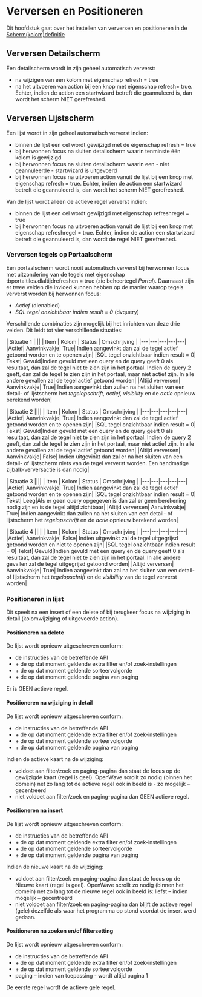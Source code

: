# Verversen en Positioneren

Dit hoofdstuk gaat over het instellen van verversen en positioneren in de [Scherm(kolom)definitie](/docs/instellen_inrichten/schermdefinitie/README.md)

## Verversen Detailscherm

Een detailscherm wordt in zijn geheel automatisch ververst:

- na wijzigen van een kolom met eigenschap refresh = true
- na het uitvoeren van action bij een knop met eigenschap refresh= true. Echter, indien de action een startwizard betreft die geannuleerd is, dan wordt het scherm NIET gerefreshed.

## Verversen Lijstscherm

Een lijst wordt in zijn geheel automatisch ververst indien:

- binnen de lijst een cel wordt gewijzigd met de eigenschap refresh = true
- bij herwonnen focus na sluiten detailscherm waarin tenminste één kolom is gewijzigd
- bij herwonnen focus na sluiten detailscherm waarin een - niet geannuleerde - startwizard is uitgevoerd
- bij herwonnen focus na uitvoeren action vanuit de lijst bij een knop met eigenschap refresh = true. Echter, indien de action een startwizard betreft die geannuleerd is, dan wordt het scherm NIET gerefreshed.

Van de lijst wordt alleen de actieve regel ververst indien:

- binnen de lijst een cel wordt gewijzigd met eigenschap refreshregel = true
- bij herwonnen focus na uitvoeren action vanuit de lijst bij een knop met eigenschap refreshregel = true. Echter, indien de action een startwizard betreft die geannuleerd is, dan wordt de regel NIET gerefreshed.

### Verversen tegels op Portaalscherm

Een portaalscherm wordt nooit automatisch ververst bij herwonnen focus met uitzondering van de tegels met eigenschap tbportaltiles.dlaltijdrefreshen = true (zie beheertegel _Portal_).
Daarnaast zijn er twee velden die invloed kunnen hebben op de manier waarop tegels ververst worden bij herwonnen focus:

- _Actief_ (dlenabled)
- _SQL tegel onzichtbaar indien result = 0_ (dvquery)

Verschillende combinaties zijn mogelijk bij het inrichten van deze drie velden. Dit leidt tot vier verschillende situaties:

| Situatie 1 ||||
| Item | Kolom | Status | Omschrijving |
|---|---|---|---|---|
|Actief| Aanvinkvakje| True| Indien aangevinkt dan zal de tegel actief getoond worden en te openen zijn|
|SQL tegel onzichtbaar indien result = 0| Tekst| Gevuld|Indien gevuld met een query en de query geeft 0 als resultaat, dan zal de tegel niet te zien zijn in het portaal. Indien de query 2 geeft, dan zal de tegel te zien zijn in het portaal, maar niet actief zijn. In alle andere gevallen zal de tegel actief getoond worden|
|Altijd verversen| Aanvinkvakje| True| Indien aangevinkt dan zullen na het sluiten van een detail- of lijstscherm het _tegelopschrift, actief, visibility_ en de _actie_ opnieuw berekend worden|

| Situatie 2 ||||
| Item | Kolom | Status | Omschrijving |
|---|---|---|---|---|
|Actief| Aanvinkvakje| True| Indien aangevinkt dan zal de tegel actief getoond worden en te openen zijn|
|SQL tegel onzichtbaar indien result = 0| Tekst| Gevuld|Indien gevuld met een query en de query geeft 0 als resultaat, dan zal de tegel niet te zien zijn in het portaal. Indien de query 2 geeft, dan zal de tegel te zien zijn in het portaal, maar niet actief zijn. In alle andere gevallen zal de tegel actief getoond worden|
|Altijd verversen| Aanvinkvakje| False| Indien uitgevinkt dan zal er na het sluiten van een detail- of lijstscherm niets van de tegel ververst worden. Een handmatige zijbalk-verversactie is dan nodig|

| Situatie 3 ||||
| Item | Kolom | Status | Omschrijving |
|---|---|---|---|---|
|Actief| Aanvinkvakje| True| Indien aangevinkt dan zal de tegel actief getoond worden en te openen zijn|
|SQL tegel onzichtbaar indien result = 0| Tekst| Leeg|Als er geen query opgegeven is dan zal er geen berekening nodig zijn en is de tegel altijd zichtbaar|
|Altijd verversen| Aanvinkvakje| True| Indien aangevinkt dan zullen na het sluiten van een detail- of lijstscherm het _tegelopschrift_ en de _actie_ opnieuw berekend worden|

| Situatie 4 ||||
| Item | Kolom | Status | Omschrijving |
|---|---|---|---|---|
|Actief| Aanvinkvakje| False| Indien uitgevinkt zal de tegel uitgegrijsd getoond worden en niet te openen zijn|
|SQL tegel onzichtbaar indien result = 0| Tekst| Gevuld|Indien gevuld met een query en de query geeft 0 als resultaat, dan zal de tegel niet te zien zijn in het portaal. In alle andere gevallen zal de tegel uitgegrijsd getoond worden|
|Altijd verversen| Aanvinkvakje| True| Indien aangevinkt dan zal na het sluiten van een detail- of lijstscherm het _tegelopschrift_ en de _visibility_ van de tegel ververst worden|

### Positioneren in lijst

Dit speelt na een insert of een delete of bij terugkeer focus na wijziging in detail (kolomwijziging of uitgevoerde action).

#### Positioneren na delete

De lijst wordt opnieuw uitgeschreven conform:

- de instructies van de betreffende API
- \+ de op dat moment geldende extra filter en/of zoek-instellingen
- \+ de op dat moment geldende sorteervolgorde
- \+ de op dat moment geldende pagina van paging

Er is GEEN actieve regel.

#### Positioneren na wijziging in detail

De lijst wordt opnieuw uitgeschreven conform:

- de instructies van de betreffende API
- \+ de op dat moment geldende extra filter en/of zoek-instellingen
- \+ de op dat moment geldende sorteervolgorde
- \+ de op dat moment geldende pagina van paging

Indien de actieve kaart na de wijziging:

- voldoet aan filter/zoek en paging-pagina dan staat de focus op de gewijzigde kaart (regel is geel). OpenWave scrollt zo nodig (binnen het domein) net zo lang tot de actieve regel ook in beeld is - zo mogelijk – gecentreerd
- niet voldoet aan filter/zoek en paging-pagina dan GEEN actieve regel.

#### Positioneren na insert

De lijst wordt opnieuw uitgeschreven conform:

- de instructies van de betreffende API
- \+ de op dat moment geldende extra filter en/of zoek-instellingen
- \+ de op dat moment geldende sorteervolgorde
- \+ de op dat moment geldende pagina van paging

Indien de nieuwe kaart na de wijziging:

- voldoet aan filter/zoek en paging-pagina dan staat de focus op de Nieuwe kaart (regel is geel). OpenWave scrollt zo nodig (binnen het domein) net zo lang tot de nieuwe regel ook in beeld is: liefst – indien mogelijk – gecentreerd
- niet voldoet aan filter/zoek en paging-pagina dan blijft de actieve regel (gele) dezelfde als waar het programma op stond voordat de insert werd gedaan.

#### Positioneren na zoeken en/of filtersetting

De lijst wordt opnieuw uitgeschreven conform:

- de instructies van de betreffende API
- \+ de op dat moment geldende extra filter en/of zoek-instellingen
- \+ de op dat moment geldende sorteervolgorde
- paging – indien van toepassing - wordt altijd pagina 1

De eerste regel wordt de actieve gele regel.
